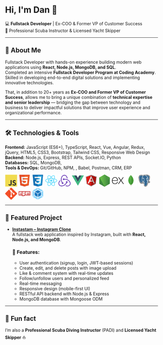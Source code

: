 # Hi, I'm Dan 👋

💻 **Fullstack Developer** | Ex-COO & Former VP of Customer Success  
🌊 Professional Scuba Instructor & Licensed Yacht Skipper  

---

## 📝 About Me
Fullstack Developer with hands-on experience building modern web applications using **React, Node.js, MongoDB, and SQL**.  
Completed an intensive **Fullstack Developer Program at Coding Academy**. Skilled in developing end-to-end digital solutions and implementing innovative technologies.  

That, in addition to 20+ years as **Ex-COO and Former VP of Customer Success**, allows me to bring a unique combination of **technical expertise and senior leadership** — bridging the gap between technology and business to deliver impactful solutions that improve user experience and organizational performance.  

---

## 🛠 Technologies & Tools  

**Frontend:** JavaScript (ES6+), TypeScript, React, Vue, Angular, Redux, jQuery, HTML5, CSS3, Bootstrap, Tailwind CSS, Responsive Web Design  
**Backend:** Node.js, Express, REST APIs, Socket.IO, Python  
**Databases:** SQL, MongoDB,   
**Tools & DevOps:** Git/GitHub, NPM, , Babel, Postman, CRM, ERP  

<p align="left">
  <img src="https://raw.githubusercontent.com/devicons/devicon/master/icons/javascript/javascript-original.svg" alt="javascript" width="40" height="40"/>
  <img src="https://raw.githubusercontent.com/devicons/devicon/master/icons/html5/html5-original.svg" alt="html5" width="40" height="40"/>
  <img src="https://raw.githubusercontent.com/devicons/devicon/master/icons/css3/css3-original.svg" alt="css3" width="40" height="40"/>
  <img src="https://raw.githubusercontent.com/devicons/devicon/master/icons/react/react-original.svg" alt="react" width="40" height="40"/>
  <img src="https://raw.githubusercontent.com/devicons/devicon/master/icons/redux/redux-original.svg" alt="redux" width="40" height="40"/>
  <img src="https://raw.githubusercontent.com/devicons/devicon/master/icons/vuejs/vuejs-original.svg" alt="vue" width="40" height="40"/>
  <img src="https://raw.githubusercontent.com/devicons/devicon/master/icons/angularjs/angularjs-original.svg" alt="angular" width="40" height="40"/>
  <img src="https://raw.githubusercontent.com/devicons/devicon/master/icons/nodejs/nodejs-original.svg" alt="nodejs" width="40" height="40"/>
  <img src="https://raw.githubusercontent.com/devicons/devicon/master/icons/express/express-original.svg" alt="express" width="40" height="40"/>
  <img src="https://raw.githubusercontent.com/devicons/devicon/master/icons/mongodb/mongodb-original.svg" alt="mongodb" width="40" height="40"/>
  <img src="https://raw.githubusercontent.com/devicons/devicon/master/icons/postgresql/postgresql-original.svg" alt="postgresql" width="40" height="40"/>
  <img src="https://raw.githubusercontent.com/devicons/devicon/master/icons/git/git-original.svg" alt="git" width="40" height="40"/>
  <img src="https://raw.githubusercontent.com/devicons/devicon/master/icons/npm/npm-original-wordmark.svg" alt="npm" width="40" height="40"/>
  <img src="https://raw.githubusercontent.com/devicons/devicon/master/icons/webpack/webpack-original.svg" alt="webpack" width="40" height="40"/>
</p>

---

## 📂 Featured Project
- [**Instastam – Instagram Clone**](https://instastam.onrender.com/)  
  A fullstack web application inspired by Instagram, built with **React, Node.js, and MongoDB**.  

  ### 🔑 Features:
  - User authentication (signup, login, JWT-based sessions)  
  - Create, edit, and delete posts with image upload  
  - Like & comment system with real-time updates  
  - Follow/unfollow users and personalized feed  
  - Real-time messaging  
  - Responsive design (mobile-first UI)  
  - RESTful API backend with Node.js & Express  
  - MongoDB database with Mongoose ODM  

---

## 🌴 Fun fact
I’m also a **Professional Scuba Diving Instructor** (PADI) and **Licensed Yacht Skipper** ⛵


